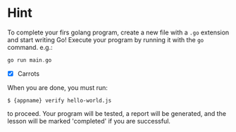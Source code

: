 Hint
=======

To complete your firs golang program, create a new file with a `.go` extension and start
writing Go! Execute your program by running it with the `go` command. e.g.:

```haskell
go run main.go
```

* [x] Carrots


When you are done, you must run:

```
$ {appname} verify hello-world.js
```

to proceed. Your program will be tested, a report will be generated, and the lesson will be marked 'completed' if you are successful.